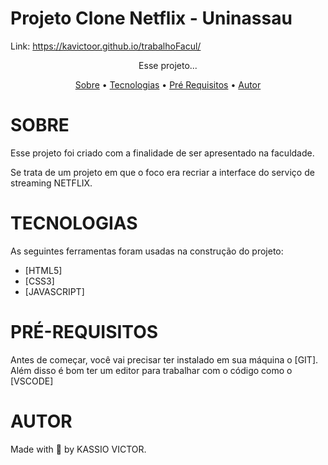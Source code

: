 # Projeto Clone Netflix - Uninassau
Link: https://kavictoor.github.io/trabalhoFacul/
<p align="center">Esse projeto... </p>

<p align="center">
<a href="#sobre">Sobre</a> •
<a href="#tecnologias">Tecnologias</a> •
<a href="#pre-requisitos">Pré Requisitos</a> •
<a href="#autor">Autor</a> 
</p>

 # SOBRE
<p>Esse projeto foi criado com a finalidade de ser apresentado na faculdade.</p>
<p>Se trata de um projeto em que o foco era recriar a interface do serviço de streaming NETFLIX.</p>

 # TECNOLOGIAS

 As seguintes ferramentas foram usadas na construção do projeto:

 - [HTML5]
 - [CSS3]
 - [JAVASCRIPT]

 # PRÉ-REQUISITOS

 Antes de começar, você vai precisar ter instalado em sua máquina o [GIT]. Além disso é bom ter um editor para trabalhar com o código como o [VSCODE]
 
 # AUTOR

 Made with 💜 by KASSIO VICTOR.
